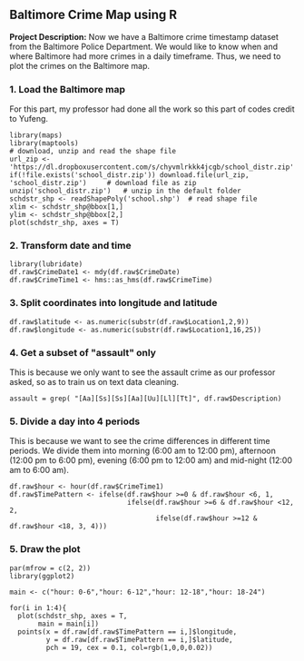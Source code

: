 ## Baltimore Crime Map using R

**Project Description:** Now we have a Baltimore crime timestamp dataset from the Baltimore Police Department.
We would like to know when and where Baltimore had more crimes in a daily timeframe. Thus, we need to plot the crimes on the Baltimore map.

### 1. Load the Baltimore map

For this part, my professor had done all the work so this part of codes credit to Yufeng.

```Rscript
library(maps)
library(maptools)
# download, unzip and read the shape file
url_zip <- 'https://dl.dropboxusercontent.com/s/chyvmlrkkk4jcgb/school_distr.zip'
if(!file.exists('school_distr.zip')) download.file(url_zip, 'school_distr.zip')     # download file as zip
unzip('school_distr.zip')   # unzip in the default folder
schdstr_shp <- readShapePoly('school.shp')  # read shape file
xlim <- schdstr_shp@bbox[1,]
ylim <- schdstr_shp@bbox[2,]
plot(schdstr_shp, axes = T) 
```

### 2. Transform date and time

```Rscript
library(lubridate)
df.raw$CrimeDate1 <- mdy(df.raw$CrimeDate)
df.raw$CrimeTime1 <- hms::as_hms(df.raw$CrimeTime)
```

### 3. Split coordinates into longitude and latitude

```Rscript
df.raw$latitude <- as.numeric(substr(df.raw$Location1,2,9))
df.raw$longitude <- as.numeric(substr(df.raw$Location1,16,25))
```

### 4. Get a subset of "assault" only

This is because we only want to see the assault crime as our professor asked, so as to train us on text data cleaning.

```Rscript
assault = grep( "[Aa][Ss][Ss][Aa][Uu][Ll][Tt]", df.raw$Description)
```

### 5. Divide a day into 4 periods

This is because we want to see the crime differences in different time periods. We divide them into morning (6:00 am to 12:00 pm), afternoon (12:00 pm to 6:00 pm), evening (6:00 pm to 12:00 am) and mid-night (12:00 am to 6:00 am).

```Rscript
df.raw$hour <- hour(df.raw$CrimeTime1)
df.raw$TimePattern <- ifelse(df.raw$hour >=0 & df.raw$hour <6, 1, 
                             ifelse(df.raw$hour >=6 & df.raw$hour <12, 2,
                                    ifelse(df.raw$hour >=12 & df.raw$hour <18, 3, 4)))
```

### 5. Draw the plot
```Rscript
par(mfrow = c(2, 2))                       
library(ggplot2)

main <- c("hour: 0-6","hour: 6-12","hour: 12-18","hour: 18-24")

for(i in 1:4){
  plot(schdstr_shp, axes = T,
       main = main[i])
  points(x = df.raw[df.raw$TimePattern == i,]$longitude,
         y = df.raw[df.raw$TimePattern == i,]$latitude,
         pch = 19, cex = 0.1, col=rgb(1,0,0,0.02))
 ```
 

